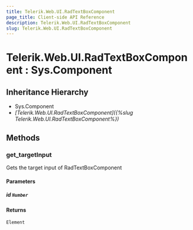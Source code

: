 ```yaml
---
title: Telerik.Web.UI.RadTextBoxComponent
page_title: Client-side API Reference
description: Telerik.Web.UI.RadTextBoxComponent
slug: Telerik.Web.UI.RadTextBoxComponent
---
```


# Telerik.Web.UI.RadTextBoxComponent : Sys.Component 

## Inheritance Hierarchy

* Sys.Component
* *[Telerik.Web.UI.RadTextBoxComponent]({%slug Telerik.Web.UI.RadTextBoxComponent%})*

## Methods

###  get_targetInput

Gets the target input of RadTextBoxComponent

#### Parameters

##### id `Number`

#### Returns

`Element` 



